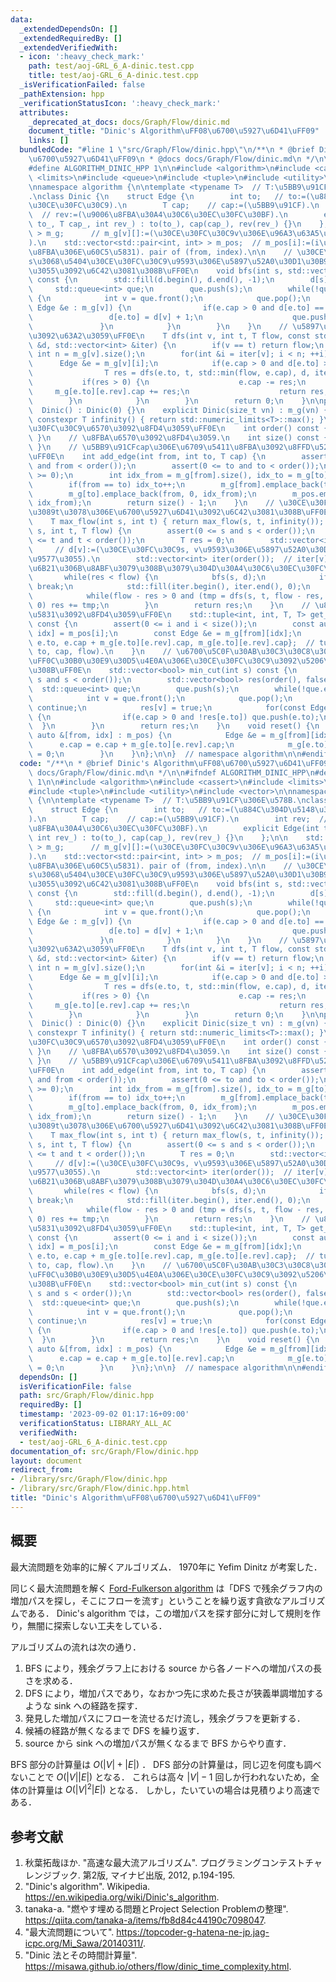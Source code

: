 ```yaml
---
data:
  _extendedDependsOn: []
  _extendedRequiredBy: []
  _extendedVerifiedWith:
  - icon: ':heavy_check_mark:'
    path: test/aoj-GRL_6_A-dinic.test.cpp
    title: test/aoj-GRL_6_A-dinic.test.cpp
  _isVerificationFailed: false
  _pathExtension: hpp
  _verificationStatusIcon: ':heavy_check_mark:'
  attributes:
    _deprecated_at_docs: docs/Graph/Flow/dinic.md
    document_title: "Dinic's Algorithm\uFF08\u6700\u5927\u6D41\uFF09"
    links: []
  bundledCode: "#line 1 \"src/Graph/Flow/dinic.hpp\"\n/**\n * @brief Dinic's Algorithm\uFF08\
    \u6700\u5927\u6D41\uFF09\n * @docs docs/Graph/Flow/dinic.md\n */\n\n#ifndef ALGORITHM_DINIC_HPP\n\
    #define ALGORITHM_DINIC_HPP 1\n\n#include <algorithm>\n#include <cassert>\n#include\
    \ <limits>\n#include <queue>\n#include <tuple>\n#include <utility>\n#include <vector>\n\
    \nnamespace algorithm {\n\ntemplate <typename T>  // T:\u5BB9\u91CF\u306E\u578B\
    .\nclass Dinic {\n    struct Edge {\n        int to;   // to:=(\u884C\u304D\u5148\
    \u30CE\u30FC\u30C9).\n        T cap;    // cap:=(\u5BB9\u91CF).\n        int rev;\
    \  // rev:=(\u9006\u8FBA\u30A4\u30C6\u30EC\u30FC\u30BF).\n        explicit Edge(int\
    \ to_, T cap_, int rev_) : to(to_), cap(cap_), rev(rev_) {}\n    };\n\n    std::vector<std::vector<Edge>\
    \ > m_g;      // m_g[v][]:=(\u30CE\u30FC\u30C9v\u306E\u96A3\u63A5\u30EA\u30B9\u30C8\
    ).\n    std::vector<std::pair<int, int> > m_pos;  // m_pos[i]:=(i\u756A\u76EE\u306E\
    \u8FBA\u306E\u60C5\u5831). pair of (from, index).\n\n    // \u30CE\u30FC\u30C9\
    s\u3068\u5404\u30CE\u30FC\u30C9\u9593\u306E\u5897\u52A0\u30D1\u30B9\u306E\u9577\
    \u3055\u3092\u6C42\u3081\u308B\uFF0E\n    void bfs(int s, std::vector<int> &d)\
    \ const {\n        std::fill(d.begin(), d.end(), -1);\n        d[s] = 0;\n   \
    \     std::queue<int> que;\n        que.push(s);\n        while(!que.empty())\
    \ {\n            int v = que.front();\n            que.pop();\n            for(const\
    \ Edge &e : m_g[v]) {\n                if(e.cap > 0 and d[e.to] == -1) {\n   \
    \                 d[e.to] = d[v] + 1;\n                    que.push(e.to);\n \
    \               }\n            }\n        }\n    }\n    // \u5897\u52A0\u30D1\u30B9\
    \u3092\u63A2\u3059\uFF0E\n    T dfs(int v, int t, T flow, const std::vector<int>\
    \ &d, std::vector<int> &iter) {\n        if(v == t) return flow;\n        const\
    \ int n = m_g[v].size();\n        for(int &i = iter[v]; i < n; ++i) {\n      \
    \      Edge &e = m_g[v][i];\n            if(e.cap > 0 and d[e.to] > d[v]) {\n\
    \                T res = dfs(e.to, t, std::min(flow, e.cap), d, iter);\n     \
    \           if(res > 0) {\n                    e.cap -= res;\n               \
    \     m_g[e.to][e.rev].cap += res;\n                    return res;\n        \
    \        }\n            }\n        }\n        return 0;\n    }\n\npublic:\n  \
    \  Dinic() : Dinic(0) {}\n    explicit Dinic(size_t vn) : m_g(vn) {}\n\n    static\
    \ constexpr T infinity() { return std::numeric_limits<T>::max(); }\n    // \u30CE\
    \u30FC\u30C9\u6570\u3092\u8FD4\u3059\uFF0E\n    int order() const { return m_g.size();\
    \ }\n    // \u8FBA\u6570\u3092\u8FD4\u3059.\n    int size() const { return m_pos.size();\
    \ }\n    // \u5BB9\u91CFcap\u306E\u6709\u5411\u8FBA\u3092\u8FFD\u52A0\u3059\u308B\
    \uFF0E\n    int add_edge(int from, int to, T cap) {\n        assert(0 <= from\
    \ and from < order());\n        assert(0 <= to and to < order());\n        assert(cap\
    \ >= 0);\n        int idx_from = m_g[from].size(), idx_to = m_g[to].size();\n\
    \        if(from == to) idx_to++;\n        m_g[from].emplace_back(to, cap, idx_to);\n\
    \        m_g[to].emplace_back(from, 0, idx_from);\n        m_pos.emplace_back(from,\
    \ idx_from);\n        return size() - 1;\n    }\n    // \u30CE\u30FC\u30C9s\u304B\
    \u3089t\u3078\u306E\u6700\u5927\u6D41\u3092\u6C42\u3081\u308B\uFF0EO((|V|^2)*|E|).\n\
    \    T max_flow(int s, int t) { return max_flow(s, t, infinity()); }\n    T max_flow(int\
    \ s, int t, T flow) {\n        assert(0 <= s and s < order());\n        assert(0\
    \ <= t and t < order());\n        T res = 0;\n        std::vector<int> d(order());\
    \     // d[v]:=(\u30CE\u30FC\u30C9s, v\u9593\u306E\u5897\u52A0\u30D1\u30B9\u306E\
    \u9577\u3055).\n        std::vector<int> iter(order());  // iter[v]:=(m_g[v][]\u306E\
    \u6B21\u306B\u8ABF\u3079\u308B\u3079\u304D\u30A4\u30C6\u30EC\u30FC\u30BF).\n \
    \       while(res < flow) {\n            bfs(s, d);\n            if(d[t] == -1)\
    \ break;\n            std::fill(iter.begin(), iter.end(), 0);\n            T tmp;\n\
    \            while(flow - res > 0 and (tmp = dfs(s, t, flow - res, d, iter)) >\
    \ 0) res += tmp;\n        }\n        return res;\n    }\n    // \u8FBA\u306E\u60C5\
    \u5831\u3092\u8FD4\u3059\uFF0E\n    std::tuple<int, int, T, T> get_edge(int i)\
    \ const {\n        assert(0 <= i and i < size());\n        const auto &[from,\
    \ idx] = m_pos[i];\n        const Edge &e = m_g[from][idx];\n        return {from,\
    \ e.to, e.cap + m_g[e.to][e.rev].cap, m_g[e.to][e.rev].cap};  // tuple of (from,\
    \ to, cap, flow).\n    }\n    // \u6700\u5C0F\u30AB\u30C3\u30C8\u306B\u3088\u308A\
    \uFF0C\u30B0\u30E9\u30D5\u4E0A\u306E\u30CE\u30FC\u30C9\u3092\u5206\u5272\u3059\
    \u308B\uFF0E\n    std::vector<bool> min_cut(int s) const {\n        assert(0 <=\
    \ s and s < order());\n        std::vector<bool> res(order(), false);\n      \
    \  std::queue<int> que;\n        que.push(s);\n        while(!que.empty()) {\n\
    \            int v = que.front();\n            que.pop();\n            if(res[v])\
    \ continue;\n            res[v] = true;\n            for(const Edge &e : m_g[v])\
    \ {\n                if(e.cap > 0 and !res[e.to]) que.push(e.to);\n          \
    \  }\n        }\n        return res;\n    }\n    void reset() {\n        for(const\
    \ auto &[from, idx] : m_pos) {\n            Edge &e = m_g[from][idx];\n      \
    \      e.cap = e.cap + m_g[e.to][e.rev].cap;\n            m_g[e.to][e.rev].cap\
    \ = 0;\n        }\n    }\n};\n\n}  // namespace algorithm\n\n#endif\n"
  code: "/**\n * @brief Dinic's Algorithm\uFF08\u6700\u5927\u6D41\uFF09\n * @docs\
    \ docs/Graph/Flow/dinic.md\n */\n\n#ifndef ALGORITHM_DINIC_HPP\n#define ALGORITHM_DINIC_HPP\
    \ 1\n\n#include <algorithm>\n#include <cassert>\n#include <limits>\n#include <queue>\n\
    #include <tuple>\n#include <utility>\n#include <vector>\n\nnamespace algorithm\
    \ {\n\ntemplate <typename T>  // T:\u5BB9\u91CF\u306E\u578B.\nclass Dinic {\n\
    \    struct Edge {\n        int to;   // to:=(\u884C\u304D\u5148\u30CE\u30FC\u30C9\
    ).\n        T cap;    // cap:=(\u5BB9\u91CF).\n        int rev;  // rev:=(\u9006\
    \u8FBA\u30A4\u30C6\u30EC\u30FC\u30BF).\n        explicit Edge(int to_, T cap_,\
    \ int rev_) : to(to_), cap(cap_), rev(rev_) {}\n    };\n\n    std::vector<std::vector<Edge>\
    \ > m_g;      // m_g[v][]:=(\u30CE\u30FC\u30C9v\u306E\u96A3\u63A5\u30EA\u30B9\u30C8\
    ).\n    std::vector<std::pair<int, int> > m_pos;  // m_pos[i]:=(i\u756A\u76EE\u306E\
    \u8FBA\u306E\u60C5\u5831). pair of (from, index).\n\n    // \u30CE\u30FC\u30C9\
    s\u3068\u5404\u30CE\u30FC\u30C9\u9593\u306E\u5897\u52A0\u30D1\u30B9\u306E\u9577\
    \u3055\u3092\u6C42\u3081\u308B\uFF0E\n    void bfs(int s, std::vector<int> &d)\
    \ const {\n        std::fill(d.begin(), d.end(), -1);\n        d[s] = 0;\n   \
    \     std::queue<int> que;\n        que.push(s);\n        while(!que.empty())\
    \ {\n            int v = que.front();\n            que.pop();\n            for(const\
    \ Edge &e : m_g[v]) {\n                if(e.cap > 0 and d[e.to] == -1) {\n   \
    \                 d[e.to] = d[v] + 1;\n                    que.push(e.to);\n \
    \               }\n            }\n        }\n    }\n    // \u5897\u52A0\u30D1\u30B9\
    \u3092\u63A2\u3059\uFF0E\n    T dfs(int v, int t, T flow, const std::vector<int>\
    \ &d, std::vector<int> &iter) {\n        if(v == t) return flow;\n        const\
    \ int n = m_g[v].size();\n        for(int &i = iter[v]; i < n; ++i) {\n      \
    \      Edge &e = m_g[v][i];\n            if(e.cap > 0 and d[e.to] > d[v]) {\n\
    \                T res = dfs(e.to, t, std::min(flow, e.cap), d, iter);\n     \
    \           if(res > 0) {\n                    e.cap -= res;\n               \
    \     m_g[e.to][e.rev].cap += res;\n                    return res;\n        \
    \        }\n            }\n        }\n        return 0;\n    }\n\npublic:\n  \
    \  Dinic() : Dinic(0) {}\n    explicit Dinic(size_t vn) : m_g(vn) {}\n\n    static\
    \ constexpr T infinity() { return std::numeric_limits<T>::max(); }\n    // \u30CE\
    \u30FC\u30C9\u6570\u3092\u8FD4\u3059\uFF0E\n    int order() const { return m_g.size();\
    \ }\n    // \u8FBA\u6570\u3092\u8FD4\u3059.\n    int size() const { return m_pos.size();\
    \ }\n    // \u5BB9\u91CFcap\u306E\u6709\u5411\u8FBA\u3092\u8FFD\u52A0\u3059\u308B\
    \uFF0E\n    int add_edge(int from, int to, T cap) {\n        assert(0 <= from\
    \ and from < order());\n        assert(0 <= to and to < order());\n        assert(cap\
    \ >= 0);\n        int idx_from = m_g[from].size(), idx_to = m_g[to].size();\n\
    \        if(from == to) idx_to++;\n        m_g[from].emplace_back(to, cap, idx_to);\n\
    \        m_g[to].emplace_back(from, 0, idx_from);\n        m_pos.emplace_back(from,\
    \ idx_from);\n        return size() - 1;\n    }\n    // \u30CE\u30FC\u30C9s\u304B\
    \u3089t\u3078\u306E\u6700\u5927\u6D41\u3092\u6C42\u3081\u308B\uFF0EO((|V|^2)*|E|).\n\
    \    T max_flow(int s, int t) { return max_flow(s, t, infinity()); }\n    T max_flow(int\
    \ s, int t, T flow) {\n        assert(0 <= s and s < order());\n        assert(0\
    \ <= t and t < order());\n        T res = 0;\n        std::vector<int> d(order());\
    \     // d[v]:=(\u30CE\u30FC\u30C9s, v\u9593\u306E\u5897\u52A0\u30D1\u30B9\u306E\
    \u9577\u3055).\n        std::vector<int> iter(order());  // iter[v]:=(m_g[v][]\u306E\
    \u6B21\u306B\u8ABF\u3079\u308B\u3079\u304D\u30A4\u30C6\u30EC\u30FC\u30BF).\n \
    \       while(res < flow) {\n            bfs(s, d);\n            if(d[t] == -1)\
    \ break;\n            std::fill(iter.begin(), iter.end(), 0);\n            T tmp;\n\
    \            while(flow - res > 0 and (tmp = dfs(s, t, flow - res, d, iter)) >\
    \ 0) res += tmp;\n        }\n        return res;\n    }\n    // \u8FBA\u306E\u60C5\
    \u5831\u3092\u8FD4\u3059\uFF0E\n    std::tuple<int, int, T, T> get_edge(int i)\
    \ const {\n        assert(0 <= i and i < size());\n        const auto &[from,\
    \ idx] = m_pos[i];\n        const Edge &e = m_g[from][idx];\n        return {from,\
    \ e.to, e.cap + m_g[e.to][e.rev].cap, m_g[e.to][e.rev].cap};  // tuple of (from,\
    \ to, cap, flow).\n    }\n    // \u6700\u5C0F\u30AB\u30C3\u30C8\u306B\u3088\u308A\
    \uFF0C\u30B0\u30E9\u30D5\u4E0A\u306E\u30CE\u30FC\u30C9\u3092\u5206\u5272\u3059\
    \u308B\uFF0E\n    std::vector<bool> min_cut(int s) const {\n        assert(0 <=\
    \ s and s < order());\n        std::vector<bool> res(order(), false);\n      \
    \  std::queue<int> que;\n        que.push(s);\n        while(!que.empty()) {\n\
    \            int v = que.front();\n            que.pop();\n            if(res[v])\
    \ continue;\n            res[v] = true;\n            for(const Edge &e : m_g[v])\
    \ {\n                if(e.cap > 0 and !res[e.to]) que.push(e.to);\n          \
    \  }\n        }\n        return res;\n    }\n    void reset() {\n        for(const\
    \ auto &[from, idx] : m_pos) {\n            Edge &e = m_g[from][idx];\n      \
    \      e.cap = e.cap + m_g[e.to][e.rev].cap;\n            m_g[e.to][e.rev].cap\
    \ = 0;\n        }\n    }\n};\n\n}  // namespace algorithm\n\n#endif\n"
  dependsOn: []
  isVerificationFile: false
  path: src/Graph/Flow/dinic.hpp
  requiredBy: []
  timestamp: '2023-09-02 01:17:16+09:00'
  verificationStatus: LIBRARY_ALL_AC
  verifiedWith:
  - test/aoj-GRL_6_A-dinic.test.cpp
documentation_of: src/Graph/Flow/dinic.hpp
layout: document
redirect_from:
- /library/src/Graph/Flow/dinic.hpp
- /library/src/Graph/Flow/dinic.hpp.html
title: "Dinic's Algorithm\uFF08\u6700\u5927\u6D41\uFF09"
---
```

## 概要

最大流問題を効率的に解くアルゴリズム．
1970年に Yefim Dinitz が考案した．

同じく最大流問題を解く [Ford-Fulkerson algorithm](https://today2098.github.io/algorithm/src/Graph/Flow/ford_fulkerson.hpp) は「DFS で残余グラフ内の増加パスを探し，そこにフローを流す」ということを繰り返す貪欲なアルゴリズムである．
Dinic's algorithm では，この増加パスを探す部分に対して規則を作り，無闇に探索しない工夫をしている．
<!-- これにより実行オーダーは最大流値 $F$ ではなく，$|V|$ と $|E|$ に依存する． -->

アルゴリズムの流れは次の通り．

1. BFS により，残余グラフ上における source から各ノードへの増加パスの長さを求める．
1. DFS により，増加パスであり，なおかつ先に求めた長さが狭義単調増加するような sink への経路を探す．
1. 発見した増加パスにフローを流せるだけ流し，残余グラフを更新する．
1. 候補の経路が無くなるまで DFS を繰り返す．
1. source から sink への増加パスが無くなるまで BFS からやり直す．

BFS 部分の計算量は $O(|V|+|E|)$ ．
DFS 部分の計算量は，同じ辺を何度も調べないことで $O(|V||E|)$ となる．
これらは高々 $|V|-1$ 回しか行われないため，全体の計算量は $O(|V|^2|E|)$ となる．
しかし，たいていの場合は見積りより高速である．


## 参考文献

1. 秋葉拓哉ほか. "高速な最大流アルゴリズム". プログラミングコンテストチャレンジブック. 第2版, マイナビ出版, 2012, p.194-195.
1. "Dinic's algorithm". Wikipedia. <https://en.wikipedia.org/wiki/Dinic's_algorithm>.
1. tanaka-a. "燃やす埋める問題とProject Selection Problemの整理". <https://qiita.com/tanaka-a/items/fb8d84c44190c7098047>.
1. "最大流問題について". <https://topcoder-g-hatena-ne-jp.jag-icpc.org/Mi_Sawa/20140311/>.
1. "Dinic 法とその時間計算量". <https://misawa.github.io/others/flow/dinic_time_complexity.html>.
